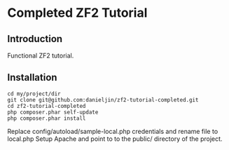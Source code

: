 Completed ZF2 Tutorial
=======================

Introduction
------------
Functional ZF2 tutorial.

Installation
------------
    cd my/project/dir
    git clone git@github.com:danieljin/zf2-tutorial-completed.git
    cd zf2-tutorial-completed
    php composer.phar self-update
    php composer.phar install

Replace config/autoload/sample-local.php credentials and rename file to local.php
Setup Apache and point to to the public/ directory of the project.

